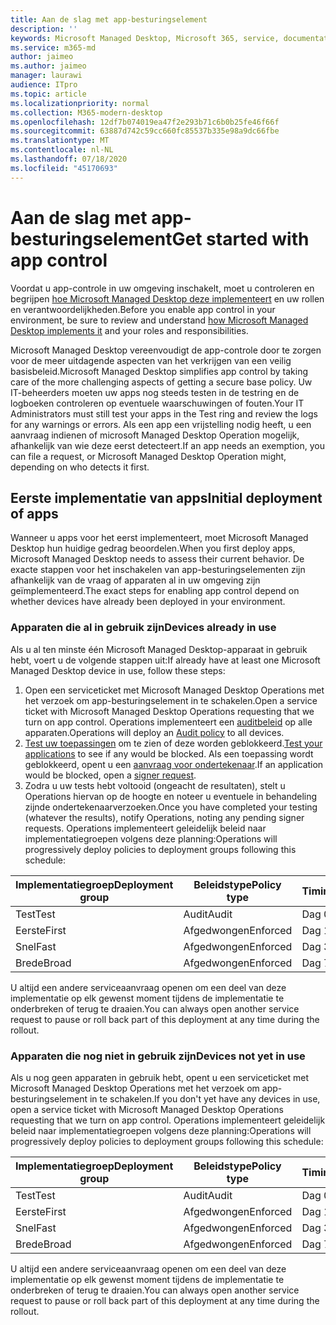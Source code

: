 ```yaml
---
title: Aan de slag met app-besturingselement
description: ''
keywords: Microsoft Managed Desktop, Microsoft 365, service, documentatie
ms.service: m365-md
author: jaimeo
ms.author: jaimeo
manager: laurawi
audience: ITpro
ms.topic: article
ms.localizationpriority: normal
ms.collection: M365-modern-desktop
ms.openlocfilehash: 12df7b074019ea47f2e293b71c6b0b25fe46f66f
ms.sourcegitcommit: 63887d742c59cc660fc85537b335e98a9dc66fbe
ms.translationtype: MT
ms.contentlocale: nl-NL
ms.lasthandoff: 07/18/2020
ms.locfileid: "45170693"
---
```

# <a name="get-started-with-app-control"></a><span data-ttu-id="f3b53-103">Aan de slag met app-besturingselement</span><span class="sxs-lookup"><span data-stu-id="f3b53-103">Get started with app control</span></span>

<span data-ttu-id="f3b53-104">Voordat u app-controle in uw omgeving inschakelt, moet u controleren en begrijpen [hoe Microsoft Managed Desktop deze implementeert](../service-description/app-control.md) en uw rollen en verantwoordelijkheden.</span><span class="sxs-lookup"><span data-stu-id="f3b53-104">Before you enable app control in your environment, be sure to review and understand [how Microsoft Managed Desktop implements it](../service-description/app-control.md) and your roles and responsibilities.</span></span>

<span data-ttu-id="f3b53-105">Microsoft Managed Desktop vereenvoudigt de app-controle door te zorgen voor de meer uitdagende aspecten van het verkrijgen van een veilig basisbeleid.</span><span class="sxs-lookup"><span data-stu-id="f3b53-105">Microsoft Managed Desktop simplifies app control by taking care of the more challenging aspects of getting a secure base policy.</span></span> <span data-ttu-id="f3b53-106">Uw IT-beheerders moeten uw apps nog steeds testen in de testring en de logboeken controleren op eventuele waarschuwingen of fouten.</span><span class="sxs-lookup"><span data-stu-id="f3b53-106">Your IT Administrators must still test your apps in the Test ring and review the logs for any warnings or errors.</span></span> <span data-ttu-id="f3b53-107">Als een app een vrijstelling nodig heeft, u een aanvraag indienen of microsoft Managed Desktop Operation mogelijk, afhankelijk van wie deze eerst detecteert.</span><span class="sxs-lookup"><span data-stu-id="f3b53-107">If an app needs an exemption, you can file a request, or Microsoft Managed Desktop Operation might, depending on who detects it first.</span></span>

## <a name="initial-deployment-of-apps"></a><span data-ttu-id="f3b53-108">Eerste implementatie van apps</span><span class="sxs-lookup"><span data-stu-id="f3b53-108">Initial deployment of apps</span></span>

<span data-ttu-id="f3b53-109">Wanneer u apps voor het eerst implementeert, moet Microsoft Managed Desktop hun huidige gedrag beoordelen.</span><span class="sxs-lookup"><span data-stu-id="f3b53-109">When you first deploy apps, Microsoft Managed Desktop needs to assess their current behavior.</span></span> <span data-ttu-id="f3b53-110">De exacte stappen voor het inschakelen van app-besturingselementen zijn afhankelijk van de vraag of apparaten al in uw omgeving zijn geïmplementeerd.</span><span class="sxs-lookup"><span data-stu-id="f3b53-110">The exact steps for enabling app control depend on whether devices have already been deployed in your environment.</span></span>

### <a name="devices-already-in-use"></a><span data-ttu-id="f3b53-111">Apparaten die al in gebruik zijn</span><span class="sxs-lookup"><span data-stu-id="f3b53-111">Devices already in use</span></span>

<span data-ttu-id="f3b53-112">Als u al ten minste één Microsoft Managed Desktop-apparaat in gebruik hebt, voert u de volgende stappen uit:</span><span class="sxs-lookup"><span data-stu-id="f3b53-112">If already have at least one Microsoft Managed Desktop device in use, follow these steps:</span></span>

1. <span data-ttu-id="f3b53-113">Open een serviceticket met Microsoft Managed Desktop Operations met het verzoek om app-besturingselement in te schakelen.</span><span class="sxs-lookup"><span data-stu-id="f3b53-113">Open a service ticket with Microsoft Managed Desktop Operations requesting that we turn on app control.</span></span> <span data-ttu-id="f3b53-114">Operations implementeert een [auditbeleid](../service-description/app-control.md#audit-policy) op alle apparaten.</span><span class="sxs-lookup"><span data-stu-id="f3b53-114">Operations will deploy an [Audit policy](../service-description/app-control.md#audit-policy) to all devices.</span></span>
2. <span data-ttu-id="f3b53-115">[Test uw toepassingen](../working-with-managed-desktop/work-with-app-control.md#add-a-new-app) om te zien of deze worden geblokkeerd.</span><span class="sxs-lookup"><span data-stu-id="f3b53-115">[Test your applications](../working-with-managed-desktop/work-with-app-control.md#add-a-new-app) to see if any would be blocked.</span></span> <span data-ttu-id="f3b53-116">Als een toepassing wordt geblokkeerd, opent u een [aanvraag voor ondertekenaar](../working-with-managed-desktop/work-with-app-control.md#add-or-remove-a-trusted-signer).</span><span class="sxs-lookup"><span data-stu-id="f3b53-116">If an application would be blocked, open a [signer request](../working-with-managed-desktop/work-with-app-control.md#add-or-remove-a-trusted-signer).</span></span> 
3. <span data-ttu-id="f3b53-117">Zodra u uw tests hebt voltooid (ongeacht de resultaten), stelt u Operations hiervan op de hoogte en noteer u eventuele in behandeling zijnde ondertekenaarverzoeken.</span><span class="sxs-lookup"><span data-stu-id="f3b53-117">Once you have completed your testing (whatever the results), notify Operations, noting any pending signer requests.</span></span> <span data-ttu-id="f3b53-118">Operations implementeert geleidelijk beleid naar implementatiegroepen volgens deze planning:</span><span class="sxs-lookup"><span data-stu-id="f3b53-118">Operations will progressively deploy policies to deployment groups following this schedule:</span></span>

|<span data-ttu-id="f3b53-119">Implementatiegroep</span><span class="sxs-lookup"><span data-stu-id="f3b53-119">Deployment group</span></span>  |<span data-ttu-id="f3b53-120">Beleidstype</span><span class="sxs-lookup"><span data-stu-id="f3b53-120">Policy type</span></span>  |<span data-ttu-id="f3b53-121">Timing</span><span class="sxs-lookup"><span data-stu-id="f3b53-121">Timing</span></span>  |
|---------|---------|---------|
|<span data-ttu-id="f3b53-122">Test</span><span class="sxs-lookup"><span data-stu-id="f3b53-122">Test</span></span>     |  <span data-ttu-id="f3b53-123">Audit</span><span class="sxs-lookup"><span data-stu-id="f3b53-123">Audit</span></span>       |  <span data-ttu-id="f3b53-124">Dag 0</span><span class="sxs-lookup"><span data-stu-id="f3b53-124">Day 0</span></span>       |
|<span data-ttu-id="f3b53-125">Eerste</span><span class="sxs-lookup"><span data-stu-id="f3b53-125">First</span></span>     | <span data-ttu-id="f3b53-126">Afgedwongen</span><span class="sxs-lookup"><span data-stu-id="f3b53-126">Enforced</span></span>        | <span data-ttu-id="f3b53-127">Dag 1</span><span class="sxs-lookup"><span data-stu-id="f3b53-127">Day 1</span></span>        |
|<span data-ttu-id="f3b53-128">Snel</span><span class="sxs-lookup"><span data-stu-id="f3b53-128">Fast</span></span>     | <span data-ttu-id="f3b53-129">Afgedwongen</span><span class="sxs-lookup"><span data-stu-id="f3b53-129">Enforced</span></span>        |  <span data-ttu-id="f3b53-130">Dag 3</span><span class="sxs-lookup"><span data-stu-id="f3b53-130">Day 3</span></span>       |
|<span data-ttu-id="f3b53-131">Brede</span><span class="sxs-lookup"><span data-stu-id="f3b53-131">Broad</span></span>     | <span data-ttu-id="f3b53-132">Afgedwongen</span><span class="sxs-lookup"><span data-stu-id="f3b53-132">Enforced</span></span>        |  <span data-ttu-id="f3b53-133">Dag 7</span><span class="sxs-lookup"><span data-stu-id="f3b53-133">Day 7</span></span>       |

<span data-ttu-id="f3b53-134">U altijd een andere serviceaanvraag openen om een deel van deze implementatie op elk gewenst moment tijdens de implementatie te onderbreken of terug te draaien.</span><span class="sxs-lookup"><span data-stu-id="f3b53-134">You can always open another service request to pause or roll back part of this deployment at any time during the rollout.</span></span>

### <a name="devices-not-yet-in-use"></a><span data-ttu-id="f3b53-135">Apparaten die nog niet in gebruik zijn</span><span class="sxs-lookup"><span data-stu-id="f3b53-135">Devices not yet in use</span></span>

<span data-ttu-id="f3b53-136">Als u nog geen apparaten in gebruik hebt, opent u een serviceticket met Microsoft Managed Desktop Operations met het verzoek om app-besturingselement in te schakelen.</span><span class="sxs-lookup"><span data-stu-id="f3b53-136">If you don't yet have any devices in use, open a service ticket with Microsoft Managed Desktop Operations requesting that we turn on app control.</span></span> <span data-ttu-id="f3b53-137">Operations implementeert geleidelijk beleid naar implementatiegroepen volgens deze planning:</span><span class="sxs-lookup"><span data-stu-id="f3b53-137">Operations will progressively deploy policies to deployment groups following this schedule:</span></span>

|<span data-ttu-id="f3b53-138">Implementatiegroep</span><span class="sxs-lookup"><span data-stu-id="f3b53-138">Deployment group</span></span>  |<span data-ttu-id="f3b53-139">Beleidstype</span><span class="sxs-lookup"><span data-stu-id="f3b53-139">Policy type</span></span>  |<span data-ttu-id="f3b53-140">Timing</span><span class="sxs-lookup"><span data-stu-id="f3b53-140">Timing</span></span>  |
|---------|---------|---------|
|<span data-ttu-id="f3b53-141">Test</span><span class="sxs-lookup"><span data-stu-id="f3b53-141">Test</span></span>     |  <span data-ttu-id="f3b53-142">Audit</span><span class="sxs-lookup"><span data-stu-id="f3b53-142">Audit</span></span>       |  <span data-ttu-id="f3b53-143">Dag 0</span><span class="sxs-lookup"><span data-stu-id="f3b53-143">Day 0</span></span>       |
|<span data-ttu-id="f3b53-144">Eerste</span><span class="sxs-lookup"><span data-stu-id="f3b53-144">First</span></span>     | <span data-ttu-id="f3b53-145">Afgedwongen</span><span class="sxs-lookup"><span data-stu-id="f3b53-145">Enforced</span></span>        | <span data-ttu-id="f3b53-146">Dag 1</span><span class="sxs-lookup"><span data-stu-id="f3b53-146">Day 1</span></span>        |
|<span data-ttu-id="f3b53-147">Snel</span><span class="sxs-lookup"><span data-stu-id="f3b53-147">Fast</span></span>     | <span data-ttu-id="f3b53-148">Afgedwongen</span><span class="sxs-lookup"><span data-stu-id="f3b53-148">Enforced</span></span>        |  <span data-ttu-id="f3b53-149">Dag 3</span><span class="sxs-lookup"><span data-stu-id="f3b53-149">Day 3</span></span>       |
|<span data-ttu-id="f3b53-150">Brede</span><span class="sxs-lookup"><span data-stu-id="f3b53-150">Broad</span></span>     | <span data-ttu-id="f3b53-151">Afgedwongen</span><span class="sxs-lookup"><span data-stu-id="f3b53-151">Enforced</span></span>        |  <span data-ttu-id="f3b53-152">Dag 7</span><span class="sxs-lookup"><span data-stu-id="f3b53-152">Day 7</span></span>       |

<span data-ttu-id="f3b53-153">U altijd een andere serviceaanvraag openen om een deel van deze implementatie op elk gewenst moment tijdens de implementatie te onderbreken of terug te draaien.</span><span class="sxs-lookup"><span data-stu-id="f3b53-153">You can always open another service request to pause or roll back part of this deployment at any time during the rollout.</span></span>

